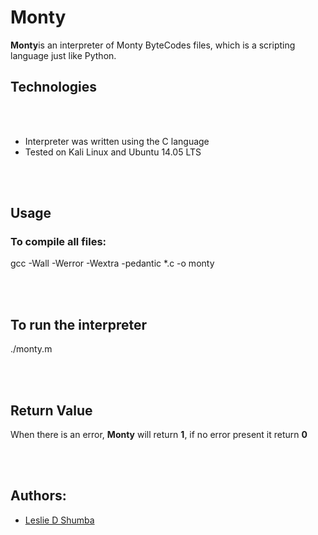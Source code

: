 <h1>Monty</h1>
<p><strong>Monty</strong>is an interpreter of Monty ByteCodes files, which is a scripting language just like Python.</p>
<h2>Technologies</h2>
<br>
<br>
<ul>
<li>Interpreter was written using the C language</li>
<li> Tested on Kali Linux and Ubuntu 14.05 LTS</li>
</ul>
<br>
<br>
<h2>Usage</h2>
<h3>To compile all files:</h3>
<p>gcc -Wall -Werror -Wextra -pedantic *.c -o monty</p>
<br>
<br>
<h2>To run the interpreter</h2>
<p>./monty.m</p>
<br>
<br>
<h2>Return Value</h2>
<p>When there is an error, <strong>Monty</strong> will return <strong>1</strong>, if no error present it return <strong>0</strong></p>
<br>
<br>
<h2>Authors:</h2>
<ul><li>
    <a href="https://github.com/layan2k" target="_blank" rel="noopener noreferrer">Leslie D Shumba</a>
</li></ul>
<br>
<br>


